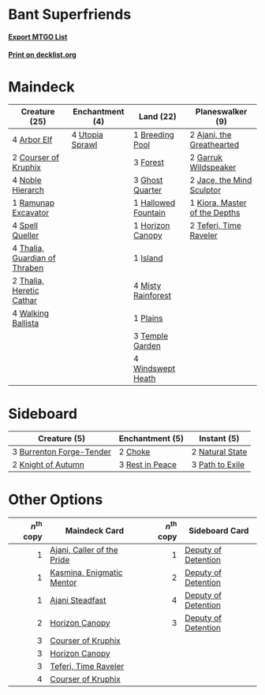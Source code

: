# Bant Superfriends

#### [Export MTGO List](../collection/Bant%20Superfriends/Bant%20Superfriends.txt)
#### [Print on decklist.org](http://decklist.org/?deckmain=2%09Ajani,%20the%20Greathearted%0A4%09Arbor%20Elf%0A1%09Breeding%20Pool%0A2%09Courser%20of%20Kruphix%0A3%09Forest%0A2%09Garruk%20Wildspeaker%0A3%09Ghost%20Quarter%0A1%09Hallowed%20Fountain%0A1%09Horizon%20Canopy%0A1%09Island%0A2%09Jace,%20the%20Mind%20Sculptor%0A1%09Kiora,%20Master%20of%20the%20Depths%0A4%09Misty%20Rainforest%0A4%09Noble%20Hierarch%0A1%09Plains%0A1%09Ramunap%20Excavator%0A4%09Spell%20Queller%0A2%09Teferi,%20Time%20Raveler%0A3%09Temple%20Garden%0A4%09Thalia,%20Guardian%20of%20Thraben%0A2%09Thalia,%20Heretic%20Cathar%0A4%09Utopia%20Sprawl%0A4%09Walking%20Ballista%0A4%09Windswept%20Heath&deckside=3%09Burrenton%20Forge-Tender%0A2%09Choke%0A2%09Knight%20of%20Autumn%0A2%09Natural%20State%0A3%09Path%20to%20Exile%0A3%09Rest%20in%20Peace)
# Maindeck

|                                             Creature (25)                                              |                                     Enchantment (4)                                      |                                          Land (22)                                          |                                            Planeswalker (9)                                            |
|--------------------------------------------------------------------------------------------------------|------------------------------------------------------------------------------------------|---------------------------------------------------------------------------------------------|--------------------------------------------------------------------------------------------------------|
|4 [Arbor Elf](http://gatherer.wizards.com/Pages/Card/Details.aspx?multiverseid=442149)                  |4 [Utopia Sprawl](http://gatherer.wizards.com/Pages/Card/Details.aspx?multiverseid=442181)|1 [Breeding Pool](http://gatherer.wizards.com/Pages/Card/Details.aspx?multiverseid=97088)    |2 [Ajani, the Greathearted](http://gatherer.wizards.com/Pages/Card/Details.aspx?multiverseid=461111)    |
|2 [Courser of Kruphix](http://gatherer.wizards.com/Pages/Card/Details.aspx?multiverseid=442153)         |                                                                                          |3 [Forest](http://gatherer.wizards.com/Pages/Card/Details.aspx?multiverseid=439860)          |2 [Garruk Wildspeaker](http://gatherer.wizards.com/Pages/Card/Details.aspx?multiverseid=247323)         |
|4 [Noble Hierarch](http://gatherer.wizards.com/Pages/Card/Details.aspx?multiverseid=179434)             |                                                                                          |3 [Ghost Quarter](http://gatherer.wizards.com/Pages/Card/Details.aspx?multiverseid=389534)   |2 [Jace, the Mind Sculptor](http://gatherer.wizards.com/Pages/Card/Details.aspx?multiverseid=442051)    |
|1 [Ramunap Excavator](http://gatherer.wizards.com/Pages/Card/Details.aspx?multiverseid=430818)          |                                                                                          |1 [Hallowed Fountain](http://gatherer.wizards.com/Pages/Card/Details.aspx?multiverseid=97071)|1 [Kiora, Master of the Depths](http://gatherer.wizards.com/Pages/Card/Details.aspx?multiverseid=401931)|
|4 [Spell Queller](http://gatherer.wizards.com/Pages/Card/Details.aspx?multiverseid=414494)              |                                                                                          |1 [Horizon Canopy](http://gatherer.wizards.com/Pages/Card/Details.aspx?multiverseid=409571)  |2 [Teferi, Time Raveler](http://gatherer.wizards.com/Pages/Card/Details.aspx?multiverseid=461148)       |
|4 [Thalia, Guardian of Thraben](http://gatherer.wizards.com/Pages/Card/Details.aspx?multiverseid=442025)|                                                                                          |1 [Island](http://gatherer.wizards.com/Pages/Card/Details.aspx?multiverseid=439857)          |                                                                                                        |
|2 [Thalia, Heretic Cathar](http://gatherer.wizards.com/Pages/Card/Details.aspx?multiverseid=414338)     |                                                                                          |4 [Misty Rainforest](http://gatherer.wizards.com/Pages/Card/Details.aspx?multiverseid=405102)|                                                                                                        |
|4 [Walking Ballista](http://gatherer.wizards.com/Pages/Card/Details.aspx?multiverseid=423848)           |                                                                                          |1 [Plains](http://gatherer.wizards.com/Pages/Card/Details.aspx?multiverseid=439856)          |                                                                                                        |
|                                                                                                        |                                                                                          |3 [Temple Garden](http://gatherer.wizards.com/Pages/Card/Details.aspx?multiverseid=405112)   |                                                                                                        |
|                                                                                                        |                                                                                          |4 [Windswept Heath](http://gatherer.wizards.com/Pages/Card/Details.aspx?multiverseid=405115) |                                                                                                        |


# Sideboard

|                                           Creature (5)                                            |                                     Enchantment (5)                                      |                                       Instant (5)                                        |
|---------------------------------------------------------------------------------------------------|------------------------------------------------------------------------------------------|------------------------------------------------------------------------------------------|
|3 [Burrenton Forge-Tender](http://gatherer.wizards.com/Pages/Card/Details.aspx?multiverseid=438580)|2 [Choke](http://gatherer.wizards.com/Pages/Card/Details.aspx?multiverseid=45431)         |2 [Natural State](http://gatherer.wizards.com/Pages/Card/Details.aspx?multiverseid=407646)|
|2 [Knight of Autumn](http://gatherer.wizards.com/Pages/Card/Details.aspx?multiverseid=452933)      |3 [Rest in Peace](http://gatherer.wizards.com/Pages/Card/Details.aspx?multiverseid=442021)|3 [Path to Exile](http://gatherer.wizards.com/Pages/Card/Details.aspx?multiverseid=220511)|


# Other Options

|*n*<sup>th</sup> copy|                                            Maindeck Card                                            |*n*<sup>th</sup> copy|                                        Sideboard Card                                        |
|--------------------:|-----------------------------------------------------------------------------------------------------|--------------------:|----------------------------------------------------------------------------------------------|
|                    1|[Ajani, Caller of the Pride](http://gatherer.wizards.com/Pages/Card/Details.aspx?multiverseid=249695)|                    1|[Deputy of Detention](http://gatherer.wizards.com/Pages/Card/Details.aspx?multiverseid=457309)|
|                    1|[Kasmina, Enigmatic Mentor](http://gatherer.wizards.com/Pages/Card/Details.aspx?multiverseid=460983) |                    2|[Deputy of Detention](http://gatherer.wizards.com/Pages/Card/Details.aspx?multiverseid=457309)|
|                    1|[Ajani Steadfast](http://gatherer.wizards.com/Pages/Card/Details.aspx?multiverseid=383180)           |                    4|[Deputy of Detention](http://gatherer.wizards.com/Pages/Card/Details.aspx?multiverseid=457309)|
|                    2|[Horizon Canopy](http://gatherer.wizards.com/Pages/Card/Details.aspx?multiverseid=409571)            |                    3|[Deputy of Detention](http://gatherer.wizards.com/Pages/Card/Details.aspx?multiverseid=457309)|
|                    3|[Courser of Kruphix](http://gatherer.wizards.com/Pages/Card/Details.aspx?multiverseid=442153)        |                     |                                                                                              |
|                    3|[Horizon Canopy](http://gatherer.wizards.com/Pages/Card/Details.aspx?multiverseid=409571)            |                     |                                                                                              |
|                    3|[Teferi, Time Raveler](http://gatherer.wizards.com/Pages/Card/Details.aspx?multiverseid=461148)      |                     |                                                                                              |
|                    4|[Courser of Kruphix](http://gatherer.wizards.com/Pages/Card/Details.aspx?multiverseid=442153)        |                     |                                                                                              |

